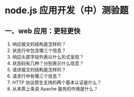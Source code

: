 # node.js 应用开发（中）测验题

## 一、web 应用：更轻更快

1. 响应报文的结构是怎样的？
2. 状态行中包含哪三个信息？
3. 响应头部字段列表以什么形式呈现？
4. 状态码有几种？分别表示什么信息？
5. 请求报文的结构是怎样的？
6. 请求行中有哪三个信息？
7. HTTP 协议原生支持的两个基本认证是什么？
8. 从本质上来说 Apache 服务的作用是什么？
